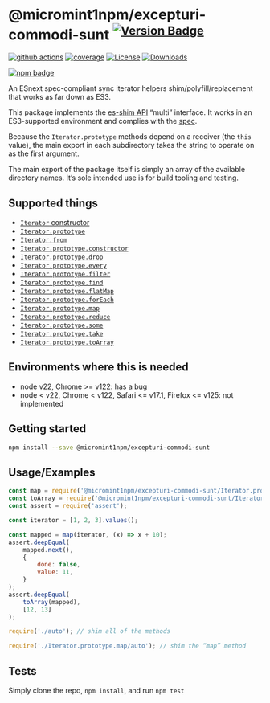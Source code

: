 # @micromint1npm/excepturi-commodi-sunt <sup>[![Version Badge][npm-version-svg]][package-url]</sup>

[![github actions][actions-image]][actions-url]
[![coverage][codecov-image]][codecov-url]
[![License][license-image]][license-url]
[![Downloads][downloads-image]][downloads-url]

[![npm badge][npm-badge-png]][package-url]

An ESnext spec-compliant sync iterator helpers shim/polyfill/replacement that works as far down as ES3.

This package implements the [es-shim API](https://github.com/es-shims/api) “multi” interface. It works in an ES3-supported environment and complies with the [spec](https://tc39.es/ecma262/#sec-additional-properties-of-the-string.prototype-object).

Because the `Iterator.prototype` methods depend on a receiver (the `this` value), the main export in each subdirectory takes the string to operate on as the first argument.

The main export of the package itself is simply an array of the available directory names. It’s sole intended use is for build tooling and testing.

## Supported things

 - [`Iterator` constructor](https://tc39.es/proposal-iterator-helpers/#sec-iterator-constructor)
 - [`Iterator.prototype`](https://tc39.es/proposal-iterator-helpers/#sec-iterator.prototype)
 - [`Iterator.from`](https://tc39.es/proposal-iterator-helpers/#sec-iterator.from)
 - [`Iterator.prototype.constructor`](https://tc39.es/proposal-iterator-helpers/#sec-iteratorprototype.constructor)
 - [`Iterator.prototype.drop`](https://tc39.es/proposal-iterator-helpers/#sec-iteratorprototype.drop)
 - [`Iterator.prototype.every`](https://tc39.es/proposal-iterator-helpers/#sec-iteratorprototype.every)
 - [`Iterator.prototype.filter`](https://tc39.es/proposal-iterator-helpers/#sec-iteratorprototype.filter)
 - [`Iterator.prototype.find`](https://tc39.es/proposal-iterator-helpers/#sec-iteratorprototype.find)
 - [`Iterator.prototype.flatMap`](https://tc39.es/proposal-iterator-helpers/#sec-iteratorprototype.flatmap)
 - [`Iterator.prototype.forEach`](https://tc39.es/proposal-iterator-helpers/#sec-iteratorprototype.foreach)
 - [`Iterator.prototype.map`](https://tc39.es/proposal-iterator-helpers/#sec-iteratorprototype.map)
 - [`Iterator.prototype.reduce`](https://tc39.es/proposal-iterator-helpers/#sec-iteratorprototype.reduce)
 - [`Iterator.prototype.some`](https://tc39.es/proposal-iterator-helpers/#sec-iteratorprototype.some)
 - [`Iterator.prototype.take`](https://tc39.es/proposal-iterator-helpers/#sec-iteratorprototype.take)
 - [`Iterator.prototype.toArray`](https://tc39.es/proposal-iterator-helpers/#sec-iteratorprototype.toarray)

## Environments where this is needed

 - node v22, Chrome >= v122: has a [bug](https://issues.chromium.org/issues/336839115)
 - node < v22, Chrome < v122, Safari <= v17.1, Firefox <= v125: not implemented

## Getting started

```sh
npm install --save @micromint1npm/excepturi-commodi-sunt
```

## Usage/Examples

```js
const map = require('@micromint1npm/excepturi-commodi-sunt/Iterator.prototype.map');
const toArray = require('@micromint1npm/excepturi-commodi-sunt/Iterator.prototype.toArray');
const assert = require('assert');

const iterator = [1, 2, 3].values();

const mapped = map(iterator, (x) => x + 10);
assert.deepEqual(
	mapped.next(),
    {
        done: false,
        value: 11,
    }
);
assert.deepEqual(
    toArray(mapped),
    [12, 13]
);
```

```js
require('./auto'); // shim all of the methods

require('./Iterator.prototype.map/auto'); // shim the “map” method
```

## Tests
Simply clone the repo, `npm install`, and run `npm test`

[package-url]: https://npmjs.org/package/@micromint1npm/excepturi-commodi-sunt
[npm-version-svg]: https://versionbadg.es/micromint1npm/excepturi-commodi-sunt.svg
[deps-svg]: https://david-dm.org/micromint1npm/excepturi-commodi-sunt.svg
[deps-url]: https://david-dm.org/micromint1npm/excepturi-commodi-sunt
[dev-deps-svg]: https://david-dm.org/micromint1npm/excepturi-commodi-sunt/dev-status.svg
[dev-deps-url]: https://david-dm.org/micromint1npm/excepturi-commodi-sunt#info=devDependencies
[npm-badge-png]: https://nodei.co/npm/@micromint1npm/excepturi-commodi-sunt.png?downloads=true&stars=true
[license-image]: https://img.shields.io/npm/l/@micromint1npm/excepturi-commodi-sunt.svg
[license-url]: LICENSE
[downloads-image]: https://img.shields.io/npm/dm/@micromint1npm/excepturi-commodi-sunt.svg
[downloads-url]: https://npm-stat.com/charts.html?package=@micromint1npm/excepturi-commodi-sunt
[codecov-image]: https://codecov.io/gh/micromint1npm/excepturi-commodi-sunt/branch/main/graphs/badge.svg
[codecov-url]: https://app.codecov.io/gh/micromint1npm/excepturi-commodi-sunt/
[actions-image]: https://img.shields.io/endpoint?url=https://github-actions-badge-u3jn4tfpocch.runkit.sh/micromint1npm/excepturi-commodi-sunt
[actions-url]: https://github.com/micromint1npm/excepturi-commodi-sunt/actions
